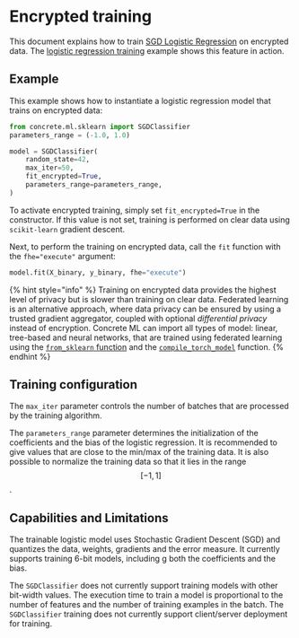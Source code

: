 # Encrypted training

This document explains how to train [SGD Logistic Regression](../references/api/concrete.ml.sklearn.linear_model.md#class-sgdclassifier) on encrypted data. The [logistic regression training](../advanced_examples/LogisticRegressionTraining.ipynb) example shows this feature in action.

## Example

This example shows how to instantiate a logistic regression model that trains on encrypted data:

```python
from concrete.ml.sklearn import SGDClassifier
parameters_range = (-1.0, 1.0)

model = SGDClassifier(
    random_state=42,
    max_iter=50,
    fit_encrypted=True,
    parameters_range=parameters_range,
)
```

To activate encrypted training, simply set `fit_encrypted=True` in the constructor. If this value is not set, training is performed on clear data using `scikit-learn` gradient descent.

Next, to perform the training on encrypted data, call the `fit` function with the `fhe="execute"` argument:

<!--pytest-codeblocks:skip-->

```python
model.fit(X_binary, y_binary, fhe="execute")
```

{% hint style="info" %}
Training on encrypted data provides the highest level of privacy but is slower than training on clear data. Federated learning is an alternative approach, where data privacy can be ensured by using a trusted gradient aggregator, coupled with optional _differential privacy_ instead of encryption. Concrete ML can import all types of model: linear, tree-based and neural networks, that are trained using federated learning using the [`from_sklearn` function](linear.md#pre-trained-models) and the [`compile_torch_model`](../deep-learning/torch_support.md) function.
{% endhint %}

## Training configuration

The `max_iter` parameter controls the number of batches that are processed by the training algorithm.

The `parameters_range` parameter determines the initialization of the coefficients and the bias of the logistic regression. It is recommended to give values that are close to the min/max of the training data. It is also possible to normalize the training data so that it lies in the range $$[-1, 1]$$.

## Capabilities and Limitations

The trainable logistic model uses Stochastic Gradient Descent (SGD) and quantizes the data, weights, gradients and the error measure. It currently supports training 6-bit models, including g both the coefficients and the bias.

The `SGDClassifier` does not currently support training models with other bit-width values. The execution time to train a model is proportional to the number of features and the number of training examples in the batch. The `SGDClassifier` training does not currently support client/server deployment for training.
